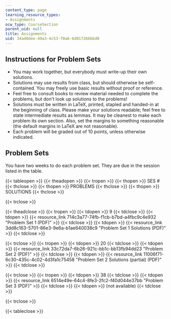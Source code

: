 ```yaml
---
content_type: page
learning_resource_types:
- Assignments
ocw_type: CourseSection
parent_uid: null
title: Assignments
uid: 34ad0dee-49a3-4c53-f0a6-6d017266bbd0
---
```


Instructions for Problem Sets
-----------------------------

*   You may work together, but everybody must write-up their own solutions.
*   Solutions may use results from class, but should otherwise be self-contained. You may freely use basic results without proof or reference.
*   Feel free to consult books to review material needed to complete the problems, but don't look up solutions to the problems!
*   Solutions must be written in LaTeX, printed, stapled and handed-in at the beginning of class. Please make your solutions readable; feel free to state intermediate results as lemmas. It may be cleanest to make each problem its own section. Also, set the margins to something reasonable (the default margins in LaTeX are not reasonable).
*   Each problem will be graded out of 10 points, unless otherwise indicated.

Problem Sets
------------

You have two weeks to do each problem set. They are due in the session listed in the table.

{{< tableopen >}}
{{< theadopen >}}
{{< tropen >}}
{{< thopen >}}
SES #
{{< thclose >}}
{{< thopen >}}
PROBLEMS
{{< thclose >}}
{{< thopen >}}
SOLUTIONS
{{< thclose >}}

{{< trclose >}}

{{< theadclose >}}
{{< tropen >}}
{{< tdopen >}}
9
{{< tdclose >}}
{{< tdopen >}}
{{< resource_link 714c3a77-74fb-f1cb-b7bd-a4fbc9c4e932 "Problem Set 1 (PDF)" >}}
{{< tdclose >}}
{{< tdopen >}}
{{< resource_link 3dd8c163-5701-86e3-9e6a-b1ae640038c9 "Problem Set 1 Solutions (PDF)" >}}
{{< tdclose >}}

{{< trclose >}}
{{< tropen >}}
{{< tdopen >}}
20
{{< tdclose >}}
{{< tdopen >}}
{{< resource_link 33c72da7-6b26-921c-bb1c-bb13fb94dd23 "Problem Set 2 (PDF)" >}}
{{< tdclose >}}
{{< tdopen >}}
{{< resource_link 11006f71-6c30-435c-4c02-4d3fa1c75458 "Problem Set 2 Solutions (partial) (PDF)" >}}
{{< tdclose >}}

{{< trclose >}}
{{< tropen >}}
{{< tdopen >}}
38
{{< tdclose >}}
{{< tdopen >}}
{{< resource_link 6514e49e-64c4-8fe3-2fc2-f40d044e37bb "Problem Set 3 (PDF)" >}}
{{< tdclose >}}
{{< tdopen >}}
(not available)
{{< tdclose >}}

{{< trclose >}}

{{< tableclose >}}